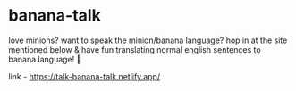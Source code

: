 # banana-talk

love minions? want to speak the minion/banana language? hop in at the site mentioned below & have fun translating normal english sentences to banana language! 🍌

link - https://talk-banana-talk.netlify.app/

